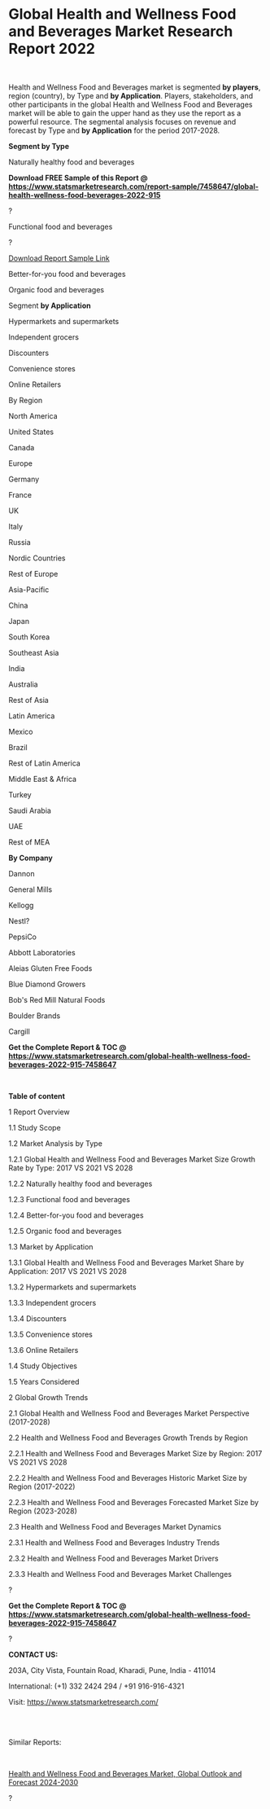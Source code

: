 <h1>Global Health and Wellness Food and Beverages Market Research Report 2022</h1><br/><p>Health and Wellness Food and Beverages market is segmented <strong>by players</strong>, region (country), by Type and <strong>by Application</strong>. Players, stakeholders, and other participants in the global Health and Wellness Food and Beverages market will be able to gain the upper hand as they use the report as a powerful resource. The segmental analysis focuses on revenue and forecast by Type and <strong>by Application</strong> for the period 2017-2028.</p>
 
 
 
 <p><strong>Segment by Type</strong></p>
 
 
 
 <p>Naturally healthy food and beverages</p>
 
 
 
 <div><b>Download FREE Sample of this Report @ <a href="https://www.statsmarketresearch.com/download-free-sample/7458647/global-health-wellness-food-beverages-2022-915">https://www.statsmarketresearch.com/report-sample/7458647/global-health-wellness-food-beverages-2022-915</a></b></div>
 
 
 
 <p>? </p>
 
 
 
 <p>Functional food and beverages</p>
 
 
 
 <p>? </p>
 
 
 
 <p><a href="https://www.statsmarketresearch.com/download-free-sample/7458647/global-health-wellness-food-beverages-2022-915">Download Report Sample Link</a></p>
 
 
 
 <p>Better-for-you food and beverages</p>
 
 
 
 <p>Organic food and beverages</p>
 
 
 
 <p>Segment <strong>by Application</strong></p>
 
 
 
 <p>Hypermarkets and supermarkets</p>
 
 
 
 <p>Independent grocers</p>
 
 
 
 <p>Discounters</p>
 
 
 
 <p>Convenience stores</p>
 
 
 
 <p>Online Retailers</p>
 
 
 
 <p>By Region</p>
 
 
 
 <p>North America</p>
 
 
 
 <p>United States</p>
 
 
 
 <p>Canada</p>
 
 
 
 <p>Europe</p>
 
 
 
 <p>Germany</p>
 
 
 
 <p>France</p>
 
 
 
 <p>UK</p>
 
 
 
 <p>Italy</p>
 
 
 
 <p>Russia</p>
 
 
 
 <p>Nordic Countries</p>
 
 
 
 <p>Rest of Europe</p>
 
 
 
 <p>Asia-Pacific</p>
 
 
 
 <p>China</p>
 
 
 
 <p>Japan</p>
 
 
 
 <p>South Korea</p>
 
 
 
 <p>Southeast Asia</p>
 
 
 
 <p>India</p>
 
 
 
 <p>Australia</p>
 
 
 
 <p>Rest of Asia</p>
 
 
 
 <p>Latin America</p>
 
 
 
 <p>Mexico</p>
 
 
 
 <p>Brazil</p>
 
 
 
 <p>Rest of Latin America</p>
 
 
 
 <p>Middle East & Africa</p>
 
 
 
 <p>Turkey</p>
 
 
 
 <p>Saudi Arabia</p>
 
 
 
 <p>UAE</p>
 
 
 
 <p>Rest of MEA</p>
 
 
 
 <p><strong>By Company</strong></p>
 
 
 
 <p>Dannon</p>
 
 
 
 <p>General Mills</p>
 
 
 
 <p>Kellogg</p>
 
 
 
 <p>Nestl?</p>
 
 
 
 <p>PepsiCo</p>
 
 
 
 <p>Abbott Laboratories</p>
 
 
 
 <p>Aleias Gluten Free Foods</p>
 
 
 
 <p>Blue Diamond Growers</p>
 
 
 
 <p>Bob&#39;s Red Mill Natural Foods</p>
 
 
 
 <p>Boulder Brands</p>
 
 
 
 <p>Cargill</p>
 
 
 
 <div><b>Get the Complete Report & TOC @ <a href="https://www.statsmarketresearch.com/global-health-wellness-food-beverages-2022-915-7458647">https://www.statsmarketresearch.com/global-health-wellness-food-beverages-2022-915-7458647</a></b></div>
 
 
 
 <p><br />
 
 <b>Table of content</b></p>
 
 
 
 <p>1 Report Overview<br />
 
 1.1 Study Scope<br />
 
 1.2 Market Analysis by Type<br />
 
 1.2.1 Global Health and Wellness Food and Beverages Market Size Growth Rate by Type: 2017 VS 2021 VS 2028<br />
 
 1.2.2 Naturally healthy food and beverages<br />
 
 1.2.3 Functional food and beverages<br />
 
 1.2.4 Better-for-you food and beverages<br />
 
 1.2.5 Organic food and beverages<br />
 
 1.3 Market by Application<br />
 
 1.3.1 Global Health and Wellness Food and Beverages Market Share by Application: 2017 VS 2021 VS 2028<br />
 
 1.3.2 Hypermarkets and supermarkets<br />
 
 1.3.3 Independent grocers<br />
 
 1.3.4 Discounters<br />
 
 1.3.5 Convenience stores<br />
 
 1.3.6 Online Retailers<br />
 
 1.4 Study Objectives<br />
 
 1.5 Years Considered<br />
 
 2 Global Growth Trends<br />
 
 2.1 Global Health and Wellness Food and Beverages Market Perspective (2017-2028)<br />
 
 2.2 Health and Wellness Food and Beverages Growth Trends by Region<br />
 
 2.2.1 Health and Wellness Food and Beverages Market Size by Region: 2017 VS 2021 VS 2028<br />
 
 2.2.2 Health and Wellness Food and Beverages Historic Market Size by Region (2017-2022)<br />
 
 2.2.3 Health and Wellness Food and Beverages Forecasted Market Size by Region (2023-2028)<br />
 
 2.3 Health and Wellness Food and Beverages Market Dynamics<br />
 
 2.3.1 Health and Wellness Food and Beverages Industry Trends<br />
 
 2.3.2 Health and Wellness Food and Beverages Market Drivers<br />
 
 2.3.3 Health and Wellness Food and Beverages Market Challenges<br />
 
 ? </p>
 
 
 
 <div><b>Get the Complete Report & TOC @ <a href="https://www.statsmarketresearch.com/global-health-wellness-food-beverages-2022-915-7458647">https://www.statsmarketresearch.com/global-health-wellness-food-beverages-2022-915-7458647</a></b></div>
 
 
 
 <p>? </p>
 
 
 
 <p><b>CONTACT US:</b><br />
 
 203A, City Vista, Fountain Road, Kharadi, Pune, India - 411014<br />
 
 International: (+1) 332 2424 294 / +91 916-916-4321<br />
 
 Visit: <a href="https://www.statsmarketresearch.com/">https://www.statsmarketresearch.com/</a><br />
 
 <br />
 
 <br />
 
 Similar Reports:<br />
 
 <br />
 
 <a href="https://www.statsmarketresearch.com/global-health-wellness-food-beverages-forecast-2024-2030-953-7881151">Health and Wellness Food and Beverages Market, Global Outlook and Forecast 2024-2030</a><br />
 
 ? </p>